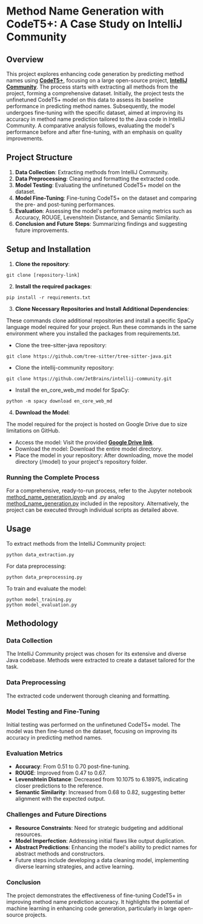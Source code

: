 # Method Name Generation with CodeT5+: A Case Study on IntelliJ Community

## Overview
This project explores enhancing code generation by predicting method names using [**CodeT5+**](https://huggingface.co/models?sort=downloads&search=codet5p), focusing on a large open-source project, [**IntelliJ Community**](https://github.com/JetBrains/intellij-community). The process starts with extracting all methods from the project, forming a comprehensive dataset. Initially, the project tests the unfinetuned CodeT5+ model on this data to assess its baseline performance in predicting method names. Subsequently, the model undergoes fine-tuning with the specific dataset, aimed at improving its accuracy in method name prediction tailored to the Java code in IntelliJ Community. A comparative analysis follows, evaluating the model's performance before and after fine-tuning, with an emphasis on quality improvements.

## Project Structure
1. **Data Collection**: Extracting methods from IntelliJ Community.
2. **Data Preprocessing**: Cleaning and formatting the extracted code.
3. **Model Testing**: Evaluating the unfinetuned CodeT5+ model on the dataset.
4. **Model Fine-Tuning**: Fine-tuning CodeT5+ on the dataset and comparing the pre- and post-tuning performances.
5. **Evaluation**: Assessing the model's performance using metrics such as Accuracy, ROUGE, Levenshtein Distance, and Semantic Similarity.
6. **Conclusion and Future Steps**: Summarizing findings and suggesting future improvements.

## Setup and Installation
1. **Clone the repository**:
```
git clone [repository-link]
```
2. **Install the required packages**:
```
pip install -r requirements.txt
```
3. **Clone Necessary Repositories and Install Additional Dependencies**:

These commands clone additional repositories and install a specific SpaCy language model required for your project. Run these commands in the same environment where you installed the packages from requirements.txt.
* Clone the tree-sitter-java repository:
```
git clone https://github.com/tree-sitter/tree-sitter-java.git
```
* Clone the intellij-community repository:
```
git clone https://github.com/JetBrains/intellij-community.git
```
* Install the en_core_web_md model for SpaCy:
```
python -m spacy download en_core_web_md
```
4. **Download the Model**:

The model required for the project is hosted on Google Drive due to size limitations on GitHub.

* Access the model: Visit the provided [**Google Drive link**](https://drive.google.com/drive/folders/11q4dsYC9TvM5wrebtqW9HndFXas7mlZ4?usp=sharing).
* Download the model: Download the entire model directory.
* Place the model in your repository: After downloading, move the model directory (/model) to your project's repository folder.

### Running the Complete Process
For a comprehensive, ready-to-run process, refer to the Jupyter notebook [method_name_generation.ipynb](https://github.com/Maniachenko/method_name_generator/blob/master/method_name_generation.ipynb) and .py analog [method_name_generation.py](https://github.com/Maniachenko/method_name_generator/blob/master/method_name_generation.py) included in the repository. Alternatively, the project can be executed through individual scripts as detailed above.

 ## Usage
To extract methods from the IntelliJ Community project:
```
python data_extraction.py
```
For data preprocessing:
```
python data_preprocessing.py
```
To train and evaluate the model:
```
python model_training.py
python model_evaluation.py
```

## Methodology
### Data Collection
The IntelliJ Community project was chosen for its extensive and diverse Java codebase.
Methods were extracted to create a dataset tailored for the task.

### Data Preprocessing
The extracted code underwent thorough cleaning and formatting.

### Model Testing and Fine-Tuning
Initial testing was performed on the unfinetuned CodeT5+ model.
The model was then fine-tuned on the dataset, focusing on improving its accuracy in predicting method names.
### Evaluation Metrics
* **Accuracy**: From 0.51 to 0.70 post-fine-tuning.
* **ROUGE**: Improved from 0.47 to 0.67.
* **Levenshtein Distance**: Decreased from 10.1075 to 6.18975, indicating closer predictions to the reference.
* **Semantic Similarity**: Increased from 0.68 to 0.82, suggesting better alignment with the expected output.
### Challenges and Future Directions
* **Resource Constraints**: Need for strategic budgeting and additional resources.
* **Model Imperfection**: Addressing initial flaws like output duplication.
* **Abstract Predictions**: Enhancing the model's ability to predict names for abstract methods and constructors.
* Future steps include developing a data cleaning model, implementing diverse learning strategies, and active learning.
### Conclusion
The project demonstrates the effectiveness of fine-tuning CodeT5+ in improving method name prediction accuracy. It highlights the potential of machine learning in enhancing code generation, particularly in large open-source projects.

